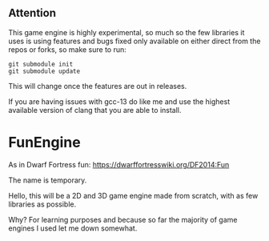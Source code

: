 ## Attention
This game engine is highly experimental, so much so the few libraries it uses
is using features and bugs fixed only available on either direct from the repos
or forks, so make sure to run:
```
git submodule init
git submodule update
```

This will change once the features are out in releases.

If you are having issues with gcc-13 do like me and use the highest available
version of clang that you are able to install.

# FunEngine
As in Dwarf Fortress fun: https://dwarffortresswiki.org/DF2014:Fun

The name is temporary.

Hello, this will be a 2D and 3D game engine made from scratch, with as few
libraries as possible.

Why?
For learning purposes and because so far the majority of game engines I used
let me down somewhat.
